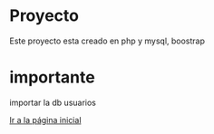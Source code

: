 # Proyecto
Este proyecto esta creado en php y mysql, boostrap

# importante
importar la db usuarios
<p><a href="index.php">Ir a la página inicial</a></p>
<br>

